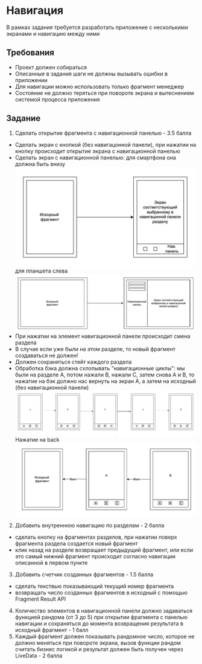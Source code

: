 # Навигация
В рамках задания требуется разработать приложение с несколькими экранами и навигацию между ними

## Требования
- Проект должен собираться
- Описанные в задания шаги не должны вызывать ошибки в приложении
- Для навигации можно использовать только фрагмент менеджер
- Состояние не должно теряться при повороте экрана и вытеснением системой процесса приложения

## Задание
1. Сделать открытие фрагмента с навигационной панелью - 3.5 балла
- Сделать экран с кнопкой (без навигацонной панели), при нажатии на кнопку происходит открытие экрана с навигационной панелью
- Сделать экран с навигационной панелью: 
для смартфона она должна быть внизу
![](data/1.jpg)
для планшета слева
![](data/2.jpg)
- При нажатии на элемент навигационной панели происходит смена раздела
- В случае если уже были на этом разделе, то новый фрагмент создаваться не должен!
- Должен сохраняться стейт каждого раздела
- Обработка бэка должна схлопывать "навигационные циклы": мы были на разделе A, потом нажали B, нажали C, затем снова A и B, то нажатие на бэк должно нас вернуть на экран A, а затем на исходный (без навигационной панели)
![](data/3.jpg)
Нажатие на back
![](data/4.jpg)
2. Добавить внутреннюю навигацию по разделам - 2 балла
- сделать кнопку на фрагментах разделов, при нажатии поверх фрагмента раздела создается новый фрагмент 
- клик назад на разделе возвращает предыдущий фрагмент, или если это самый нижний фрагмент происходит согласно навигации описанной в первом пункте
3. Добавить счетчик созданных фрагментов - 1.5 балла
- сделать текствью показывающий текущий номер фрагмента
- возвращать число созданных фрагментов в исходный с помощью Fragment Result API
4. Количество элементов в навигационной панели должно задаваться функцией рандома (от 3 до 5) при открытии фрагмента с панелью навигации и сохраняться до момента возвращения результата в исходный фрагмент - 1 балл
5. Каждый фрагмент должен показывать рандомное число, которое не должно меняться при повороте экрана, вызов функции рандом считать бизнес логикой и результат должен быть получен через LiveData - 2 балла